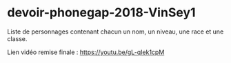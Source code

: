 # devoir-phonegap-2018-VinSey1

Liste de personnages contenant chacun un nom, un niveau, une race et une classe.

Lien vidéo remise finale : https://youtu.be/gL-qIek1cpM
